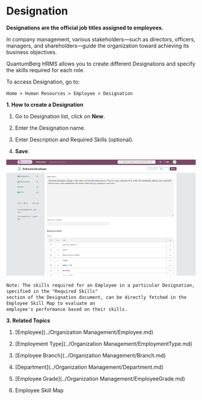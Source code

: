 # Designation

**Designations are the official job titles assigned to employees.**

In company management, various stakeholders—such as directors, officers, managers, and shareholders—guide the organization toward achieving its business objectives.

QuantumBerg HRMS allows you to create different Designations and specify the skills required for each role.

To access Designation, go to:

    Home > Human Resources > Employee > Designation

**1. How to create a Designation**

1. Go to Designation list, click on **New**.

2. Enter the Designation name.

3. Enter Description and Required Skills (optional).

4. **Save**.

![Designation](../images//Designation.png)

    Note: The skills required for an Employee in a particular Designation, specified in the "Required Skills" 
    section of the Designation document, can be directly fetched in the Employee Skill Map to evaluate an 
    employee's performance based on their skills.

**3. Related Topics**

1. [Employee](../Organization Management/Employee.md)

2. [Employment Type](../Organization Management/EmploymentType.md)

3. [Employee Branch](../Organization Management/Branch.md)

4. [Department](../Organization Management/Department.md)

5. [Employee Grade](../Organization Management/EmployeeGrade.md) 

6. Employee Skill Map